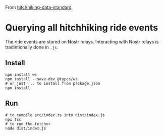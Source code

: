 From [hitchhiking-data-standard](https://github.com/Hitchwiki/hitchhiking-data-standard/tree/main/nostr/fetch_hitchhiking_events).

# Querying all hitchhiking ride events

The ride events are stored on Nostr relays. Interacting with Nostr relays is tradintionally done in `.js`.

## Install

```shell
npm install ws
npm install --save-dev @types/ws
# or just ... to install from package.json
npm install
```

## Run 

```shell
# to compile src/index.ts into dist/index.js
npx tsc 
# to run the fetcher
node dist/index.js
```